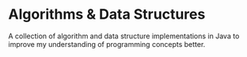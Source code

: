 # Algorithms & Data Structures
A collection of algorithm and data structure implementations in Java to improve my understanding of programming concepts better.
